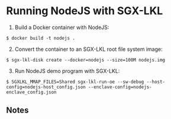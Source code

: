 Running NodeJS with SGX-LKL
===========================

1. Build a Docker container with NodeJS:
```
$ docker build -t nodejs .
```

2. Convert the container to an SGX-LKL root file system image:
```
$ sgx-lkl-disk create --docker=nodejs --size=100M nodejs.img
```

3. Run NodeJS demo program with SGX-LKL:
```
$ SGXLKL_MMAP_FILES=Shared sgx-lkl-run-oe --sw-debug --host-config=nodejs-host_config.json --enclave-config=nodejs-enclave_config.json 
```

Notes
-----
